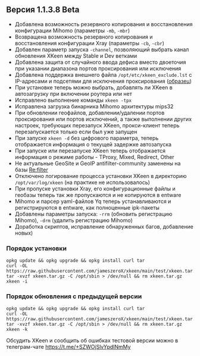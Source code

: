 ## Версия 1.1.3.8 Beta


- Добавлена возможность резервного копирования и восстановления конфигурации Mihomo (параметры `-mb`, `-mbr`)
- Возвращена возможность резервного копирования и восстановления конфигурации Xray (параметры `-cb`, `-cbr`)
- Добавлен параметр запуска `-channel`, позволяющий выбрать канал обновления XKeen между Stable и Dev ветками
- Добавлена защита от случайного ввода дефиса вместо двоеточия при указании диапазона портов проксирования или исключения
- Добавлена поддержка внешнего файла `/opt/etc/xkeen_exclude.lst` c IP-адресами и подсетями для исключения проксирования ([образец](https://raw.githubusercontent.com/jameszeroX/xkeen/main/test/xkeen_exclude.lst))
- При установке теперь можно выбрать, добавлять ли XKeen в автозагрузку при включении роутера или нет
- Исправлено выполнение команды `xkeen -tpx`
- Исправлена загрузка бинарника Mihomo архитектуры mips32
- При обновлении геофайлов, добавлении/удалении портов проксирования или портов исключений, а также выполнении других настроек, требующих перезапуск XKeen, прокси-клиент теперь перезапускается только если был уже запущен
- При запуске `xkeen -d` без цифрового параметра, теперь отображается информация о текущей задержке автозапуска
- При запуске или перезапуске XKeen теперь отображается информация о режиме работы - TProxy, Mixed, Redirect, Other
- Не актуальные GeoSite и GeoIP antifilter-community заменены на базы [Re:filter](https://github.com/1andrevich/Re-filter-lists)
- Отключено логирование процесса установки XKeen в директорию `/opt/var/log/xkeen` (на практике не использовалось)
- При пропуске установки Xray, его конфигурационные файлы и геобазы теперь так же пропускаются и не копируются в entware
- Mihomo и парсер yaml-файлов Yq теперь устанавливаются и регистрируются в entware, как полноценные ipk-пакеты
- Добавлены параметры запуска: `-rrm` (обновить регистрацию Mihomo), `-drm` (удалить регистрацию Mihomo)
- Доработка скриптов, исправление обнаруженных багов, добавление новых)


### Порядок установки
```
opkg update && opkg upgrade && opkg install curl tar
curl -OL https://raw.githubusercontent.com/jameszeroX/xkeen/main/test/xkeen.tar.gz
tar -xvzf xkeen.tar.gz -C /opt/sbin > /dev/null && rm xkeen.tar.gz
xkeen -i
```

### Порядок обновления с предыдущей версии
```
opkg update && opkg upgrade && opkg install curl tar
curl -OL https://raw.githubusercontent.com/jameszeroX/xkeen/main/test/xkeen.tar.gz
tar -xvzf xkeen.tar.gz -C /opt/sbin > /dev/null && rm xkeen.tar.gz
xkeen -k
```

Обсудить XKeen и сообщить об ошибках тестовой версии можно в телеграм-чате https://t.me/+SZWOjSlvYpdlNmMy
